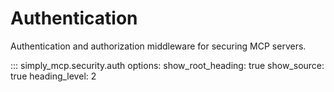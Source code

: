# Authentication

Authentication and authorization middleware for securing MCP servers.

::: simply_mcp.security.auth
    options:
      show_root_heading: true
      show_source: true
      heading_level: 2
